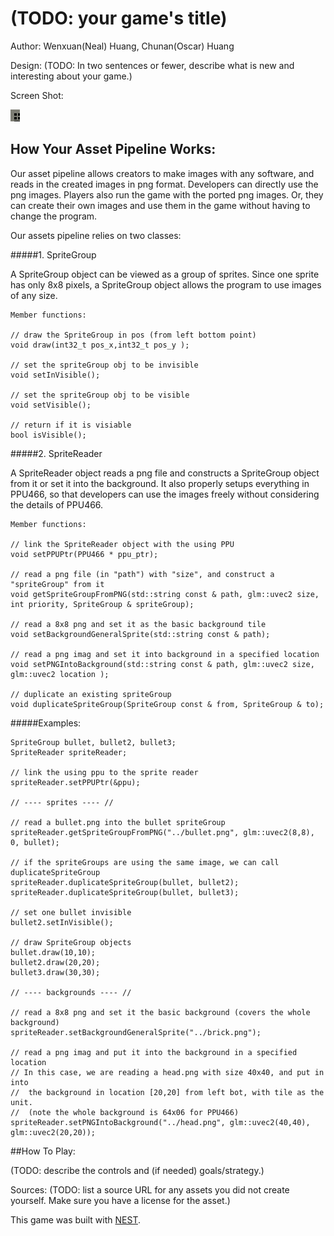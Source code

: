 # (TODO: your game's title)

Author: Wenxuan(Neal) Huang, Chunan(Oscar) Huang

Design: (TODO: In two sentences or fewer, describe what is new and interesting about your game.)

Screen Shot:

![Screen Shot](screenshot.png)

## How Your Asset Pipeline Works:

Our asset pipeline allows creators to make images with any software, and reads in the created images in png format. 
Developers can directly use the png images. 
Players also run the game with the ported png images. Or, they can create their own images and use them in the game without having to change the program. 

Our assets pipeline relies on two classes:

#####1. SpriteGroup

A SpriteGroup object can be viewed as a group of sprites. Since one sprite has only 8x8 pixels, a SpriteGroup object allows the program to use images of any size.

    Member functions: 

    // draw the SpriteGroup in pos (from left bottom point)
    void draw(int32_t pos_x,int32_t pos_y ); 
    
    // set the spriteGroup obj to be invisible
    void setInVisible(); 
    
    // set the spriteGroup obj to be visible
    void setVisible();   
    
    // return if it is visiable
    bool isVisible();

#####2. SpriteReader

A SpriteReader object reads a png file and constructs a SpriteGroup object from it or set it into the background. It also properly setups everything in PPU466, so that developers can use the images freely without considering the details of PPU466.

    Member functions: 
    
    // link the SpriteReader object with the using PPU
    void setPPUPtr(PPU466 * ppu_ptr);
    
    // read a png file (in "path") with "size", and construct a "spriteGroup" from it
    void getSpriteGroupFromPNG(std::string const & path, glm::uvec2 size, int priority, SpriteGroup & spriteGroup);
    
    // read a 8x8 png and set it as the basic background tile
    void setBackgroundGeneralSprite(std::string const & path);
    
    // read a png imag and set it into background in a specified location
    void setPNGIntoBackground(std::string const & path, glm::uvec2 size, glm::uvec2 location );
    
    // duplicate an existing spriteGroup
    void duplicateSpriteGroup(SpriteGroup const & from, SpriteGroup & to);

#####Examples:

    SpriteGroup bullet, bullet2, bullet3;
    SpriteReader spriteReader;

    // link the using ppu to the sprite reader
	spriteReader.setPPUPtr(&ppu);

	// ---- sprites ---- //
	
	// read a bullet.png into the bullet spriteGroup
	spriteReader.getSpriteGroupFromPNG("../bullet.png", glm::uvec2(8,8), 0, bullet);
	
    // if the spriteGroups are using the same image, we can call duplicateSpriteGroup 
	spriteReader.duplicateSpriteGroup(bullet, bullet2);
	spriteReader.duplicateSpriteGroup(bullet, bullet3);

    // set one bullet invisible
    bullet2.setInVisible();

    // draw SpriteGroup objects
    bullet.draw(10,10);
	bullet2.draw(20,20);
	bullet3.draw(30,30);

	// ---- backgrounds ---- //
	
    // read a 8x8 png and set it the basic background (covers the whole background)
	spriteReader.setBackgroundGeneralSprite("../brick.png");

	// read a png imag and put it into the background in a specified location
	// In this case, we are reading a head.png with size 40x40, and put in into
	//  the background in location [20,20] from left bot, with tile as the unit. 
	//  (note the whole background is 64x06 for PPU466)
	spriteReader.setPNGIntoBackground("../head.png", glm::uvec2(40,40), glm::uvec2(20,20));


##How To Play:

(TODO: describe the controls and (if needed) goals/strategy.)

Sources: (TODO: list a source URL for any assets you did not create yourself. Make sure you have a license for the asset.)

This game was built with [NEST](NEST.md).

